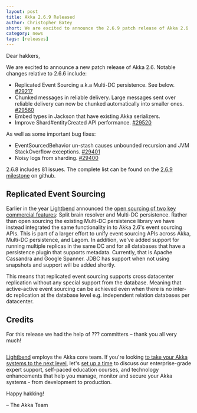```yaml
---
layout: post
title: Akka 2.6.9 Released
author: Christopher Batey
short: We are excited to announce the 2.6.9 patch release of Akka 2.6
category: news
tags: [releases]
---
```


Dear hakkers,

We are excited to announce a new patch release of Akka 2.6. Notable changes relative to 2.6.6 include:

* Replicated Event Sourcing a.k.a Multi-DC persistence. See below. [#29217](https://github.com/akka/akka/issues/29217)
* Chunked messages in reliable delivery. Large messages sent over reliable delivery can now be chunked automatically into smaller ones. [#29560](https://github.com/akka/akka/issues/29560)
* Embed types in Jackson that have existing Akka serializers. 
* Improve Shard#entityCreated API performance. [#29520](https://github.com/akka/akka/issues/29217)

As well as some important bug fixes:

* EventSourcedBehavior un-stash causes unbounded recursion and JVM StackOverflow exceptions. [#29401](https://github.com/akka/akka/issues/29401)
* Noisy logs from sharding. [#29400](https://github.com/akka/akka/issues/29400)

2.6.8 includes 81 issues. The complete list can be found on the [2.6.9 milestone](https://github.com/akka/akka/milestone/169?closed=1) on github.

## Replicated Event Sourcing 

Earlier in the year [Lightbend](https://www.lightbend.com/) announced the [open sourcing of two key commercial features](https://www.lightbend.com/blog/lightbend-to-contribute-commercial-features-to-akka-open-source): Split brain resolver and Multi-DC persistence.
Rather than open sourcing the existing Multi-DC persistence library we have instead integrated the same functionality in to Akka 2.6's event sourcing APIs.
This is part of a larger effort to unify event sourcing APIs across Akka, Multi-DC persistence, and Lagom.
In addition, we've added support for running multiple replicas in the same DC and for all databases that have a persistence plugin that supports metadata. 
Currently, that is Apache Cassandra and Google Spanner. 
JDBC has support when not using snapshots and support will be added shortly.

This means that replicated event sourcing supports cross datacenter replication without any special support from the database. Meaning that active-active event sourcing can be
achieved even when there is no inter-dc replication at the database level e.g. independent relation databases per datacenter.

## Credits

For this release we had the help of ??? committers – thank you all very much!

```

```

[Lightbend](https://www.lightbend.com/) employs the Akka core team. If you're looking [to take your Akka systems to the next level](https://www.lightbend.com/lightbend-subscription), let's [set up a time](https://lightbend.com/contact) to discuss our enterprise-grade expert support, self-paced education courses, and technology enhancements that help you manage, monitor and secure your Akka systems - from development to production.

Happy hakking!

– The Akka Team
